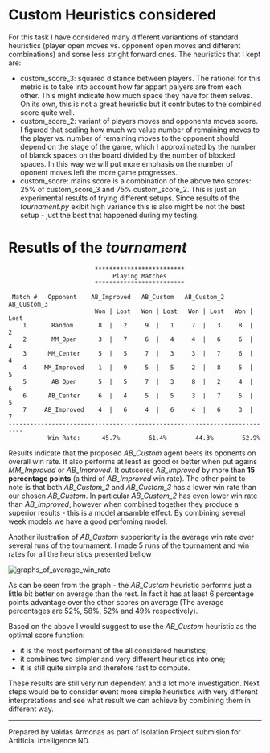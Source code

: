 # Custom Heuristics considered

For this task I have considered many different variantions of standard heuristics (player open moves vs. opponent open moves and different combinations) and some less stright forward ones. The heuristics that I kept are:

* custom_score_3: squared distance between players. The rationel for this metric is to take into account how far appart palyers are from each other. This might indicate how much space they have for them selves. On its own, this is not a great heuristic but it contributes to the combined score quite well.
* custom_score_2: variant of players moves and opponents moves score. I figured that scaling how much we value number of remaining moves to the player vs. number of remaining moves to the opponent should depend on the stage of the game, which I approximated by the number of blanck spaces on the board divided by the number of blocked spaces. In this way we will put more emphasis on the number of oponent moves left the more game progresses. 
* custom_score: mains score is a combination of the above two scores: 25% of custom_score_3 and 75% custom_score_2. This is just an experimental results of trying different setups. Since results of the _tournament.py_ exibit high variance this is also might be not the best setup - just the best that happened during my testing.

# Resutls of the _tournament_

```
                        *************************                         
                             Playing Matches                              
                        *************************                         

 Match #   Opponent    AB_Improved   AB_Custom   AB_Custom_2  AB_Custom_3 
                        Won | Lost   Won | Lost   Won | Lost   Won | Lost 
    1       Random       8  |   2     9  |   1     7  |   3     8  |   2  
    2       MM_Open      3  |   7     6  |   4     4  |   6     6  |   4  
    3      MM_Center     5  |   5     7  |   3     3  |   7     6  |   4  
    4     MM_Improved    1  |   9     5  |   5     2  |   8     5  |   5  
    5       AB_Open      5  |   5     7  |   3     8  |   2     4  |   6  
    6      AB_Center     6  |   4     5  |   5     3  |   7     5  |   5  
    7     AB_Improved    4  |   6     4  |   6     4  |   6     3  |   7  
--------------------------------------------------------------------------
           Win Rate:      45.7%        61.4%        44.3%        52.9%   
```

Results indicate that the proposed _AB\_Custom_ agent beets its oponents on overall win rate. It also performs at least as good or better when put agains _MM\_Improved_ or _AB\_Improved_. It outscores _AB\_Improved_ by more than __15 percentage points__ (a third of _AB\_Improved_ win rate). 
The other point to note is that both _AB\_Custom_2_ and _AB\_Custom_3_ has a lower win rate than our chosen _AB\_Custom_. In particular _AB\_Custom_2_ has even lower win rate than _AB\_Improved_, however when combined together  they produce a superior results - this is a model ansamble effect. By combining several week models we have a good perfoming model.

Another ilustration of _AB\_Custom_ supperiority is the average win rate over several runs of the tournament. I made 5 runs of the tournament and win rates for all the heuristics presented bellow

![graphs_of_average_win_rate](/Users/vaidasarmonas/Documents/Udacity/AIND/AIND-Isolation/tournament_runs_bar_chart.jpeg)

As can be seen from the graph - the _AB\_Custom_ heuristic performs just a little bit better on average than the rest. In fact it has at least 6 percentage points advantage over the other scores on average (The average percentages are 52%, 58%, 52% and 49% respectively).

Based on the above I would suggest to use the _AB\_Custom_ heuristic as the optimal score function:

* it is the most performant of the all considered heuristics;
* it combines two simpler and very different heuristics into one;
* it is still quite simple and therefore fast to compute.
 
These results are still very run dependent and a lot more investigation. Next steps would be to consider event more simple heuristics with very different interpretations and see what result we can achieve by combining them in different way.


---
Prepared by Vaidas Armonas as part of Isolation Project submision for Artificial Intelligence ND.